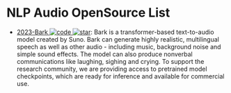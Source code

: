 # NLP Audio OpenSource List

- [2023-Bark ![code](https://ng-tech.icu/assets/code.svg) ![star](https://img.shields.io/github/stars/suno-ai/bark)](https://github.com/suno-ai/bark): Bark is a transformer-based text-to-audio model created by Suno. Bark can generate highly realistic, multilingual speech as well as other audio - including music, background noise and simple sound effects. The model can also produce nonverbal communications like laughing, sighing and crying. To support the research community, we are providing access to pretrained model checkpoints, which are ready for inference and available for commercial use.
